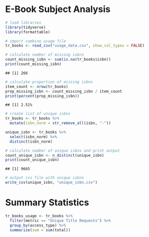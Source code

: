 E-Book Subject Analysis
================

``` r
# load libraries
library(tidyverse)
library(formattable)
```

``` r
# import combine usage file
tr_books <- read_csv("usage_data.csv", show_col_types = FALSE)
```

``` r
# calculate number of missing isbns
count_missing_isbn <- sum(is.na(tr_books$isbn))
print(count_missing_isbn)
```

    ## [1] 266

``` r
# calculate proportion of missing isbns
item_count <- nrow(tr_books)
prop_missing_isbn <- count_missing_isbn / item_count
print(percent(prop_missing_isbn))
```

    ## [1] 2.51%

``` r
# create list of unique isbns
tr_books <- tr_books %>%
  mutate(isbn_norm = str_remove_all(isbn, "-"))

unique_isbn <- tr_books %>%
  select(isbn_norm) %>%
  distinct(isbn_norm)

# calculate number of unique isbns and print output
count_unique_isbn <- n_distinct(unique_isbn)
print(count_unique_isbn)
```

    ## [1] 9665

``` r
# output cvs file with unique isbns
write_csv(unique_isbn, "unique_isbn.csv")
```

# Summary Statistics

``` r
tr_books_usage <- tr_books %>%
  filter(metric == "Unique Title Requests") %>%
  group_by(access_type) %>%
  summarize(sum = sum(total))
```
